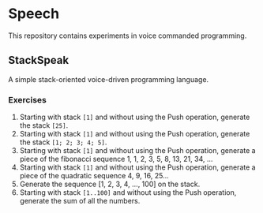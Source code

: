 # Speech
This repository contains experiments in voice commanded programming.

## StackSpeak

A simple stack-oriented voice-driven programming language.

### Exercises

1. Starting with stack `[1]` and without using the Push operation,
    generate the stack `[25]`.
2. Starting with stack `[1]` and without using the Push operation,
    generate the stack `[1; 2; 3; 4; 5]`.
3. Starting with stack `[1]` and without using the Push operation,
    generate a piece of the fibonacci sequence 1, 1, 2, 3, 5, 8, 13, 21, 34, ...
4. Starting with stack `[1]` and without using the Push operation,
    generate a piece of the quadratic sequence 4, 9, 16, 25...
5. Generate the sequence [1, 2, 3, 4, ..., 100] on the stack.
6. Starting with stack `[1..100]` and without using the Push operation,
    generate the sum of all the numbers.
